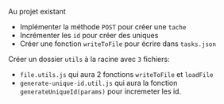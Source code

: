 Au projet existant

- Implémenter la méthode `POST` pour créer une `tache`
- Incrémenter les `id` pour créer des uniques
- Créer une fonction `writeToFile` pour écrire dans `tasks.json`

Créer un dossier `utils` à la racine avec `3` fichiers:
  - `file.utils.js` qui aura 2 fonctions `writeToFile` et `loadFile`
  - `generate-unique-id.util.js` qui aura la fonction `generateUniqueId(params)` pour incremeter les id.
